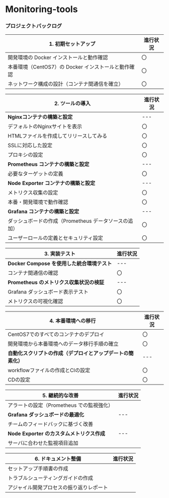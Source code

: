 # Monitoring-tools

### **プロジェクトバックログ**

|**1. 初期セットアップ**|進行状況|
|----|----|
|開発環境の Docker インストールと動作確認|〇|
|本番環境（CentOS7）の Docker インストールと動作確認|〇|
|ネットワーク構成の設計（コンテナ間通信を確立）|〇|

|**2. ツールの導入**|進行状況|
|----|----|
|**Nginxコンテナの構築と設定**|---|
|デフォルトのNginxサイトを表示|〇|
|HTMLファイルを作成してリリースしてみる|〇|
|SSLに対応した設定|〇|
|プロキシの設定|〇|
|**Prometheus コンテナの構築と設定**|---|
|必要なターゲットの定義|〇|
|**Node Exporter コンテナの構築と設定**|---|
|メトリクス収集の設定|〇|
|本番・開発環境で動作確認|〇|
|**Grafana コンテナの構築と設定**|---|
|ダッシュボードの作成（Prometheus データソースの追加）|〇|
|ユーザーロールの定義とセキュリティ設定|〇|

|**3. 実装テスト**|進行状況|
|----|----|
|**Docker Compose を使用した統合環境テスト**|---|
|コンテナ間通信の確認|〇|
|**Prometheus のメトリクス収集状況の検証**|---|
|Grafana ダッシュボード表示テスト|〇|
|メトリクスの可視化確認|〇|

|**4. 本番環境への移行**|進行状況|
|----|----|
|CentOS7でのすべてのコンテナのデプロイ|〇|
|開発環境から本番環境へのデータ移行手順の確立|〇|
|**自動化スクリプトの作成（デプロイとアップデートの簡素化）**|---|
|workflowファイルの作成とCIの設定|〇|
|CDの設定|〇|

|**5. 継続的な改善**|進行状況|
|----|----|
|アラートの設定（Prometheus での監視強化）||
|**Grafana ダッシュボードの最適化**|---|
|チームのフィードバックに基づく改善||
|**Node Exporter のカスタムメトリクス作成**|---|
|サーバに合わせた監視項目追加||

|**6. ドキュメント整備**|進行状況|
|----|----|
|セットアップ手順書の作成||
|トラブルシューティングガイドの作成||
|アジャイル開発プロセスの振り返りレポート||
